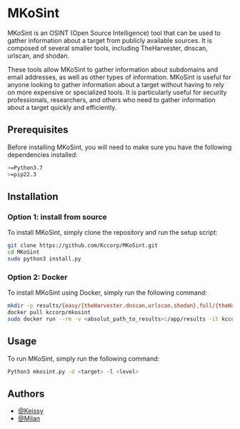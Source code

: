 
# MKoSint

MKoSint is an OSINT (Open Source Intelligence) tool that can be used to gather information about a target from publicly available sources. It is composed of several smaller tools, including TheHarvester, dnscan, urlscan, and shodan. 

These tools allow MKoSint to gather information about subdomains and email addresses, as well as other types of information. MKoSint is useful for anyone looking to gather information about a target without having to rely on more expensive or specialized tools. It is particularly useful for security professionals, researchers, and others who need to gather information about a target quickly and efficiently.


## Prerequisites 

Before installing MKoSint, you will need to make sure you have the 
following dependencies installed:

```bash
>=Python3.7
>=pip22.3
```
    
## Installation


### Option 1: install from source

To install MKoSint, simply clone the repository and run the setup script:

```bash
git clone https://github.com/Kccorp/MKoSint.git
cd MKoSint
sudo python3 install.py
``` 

### Option 2: Docker

To install MKoSint using Docker, simply run the following command:

```bash
mkdir -p results/{easy/{theHarvester,dnscan,urlscan,shodan},full/{theHarvester,dnscan,urlscan,shodan}}
docker pull kccorp/mkosint
sudo docker run --rm -v <absolut_path_to_results>:/app/results -it kccorp/mkosint [Commande] [example : -d youtube.com -l 1]
```

## Usage

To run MKoSint, simply run the following command:

```bash
Python3 mkosint.py -d <target> -l <level>
```




## Authors

- [@Keissy](https://www.github.com/kccorp)
- [@Milan](https://www.github.com/MeKAniml)


